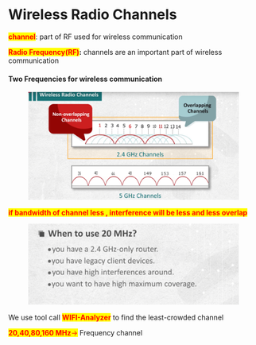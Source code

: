# Wireless Radio Channels

<mark style="color:red;">**channel**</mark>: part of RF used for wireless communication

<mark style="color:red;">**Radio Frequency(RF)**</mark>**:** channels are an important part of wireless communication

#### Two Frequencies for wireless communication <a href="#id-20d1d1e7-e13c-80d4-9085-e59e080ba2a1" id="id-20d1d1e7-e13c-80d4-9085-e59e080ba2a1"></a>

<figure><img src="../.gitbook/assets/image (1) (1) (1) (1) (1) (1) (1) (1) (1) (1) (1) (1) (1) (1).png" alt=""><figcaption></figcaption></figure>

<mark style="color:red;">**if bandwidth of channel less , interference will be less and less overlap**</mark>

<figure><img src="../.gitbook/assets/image 1 (1) (1) (1) (1) (1) (1) (1) (1) (1) (1) (1) (1).png" alt=""><figcaption></figcaption></figure>

We use tool call <mark style="color:red;">**WIFI-Analyzer**</mark> to find the least-crowded channel

<mark style="color:red;">**20,40,80,160 MHz**</mark><mark style="color:red;">→</mark> Frequency channel

